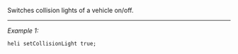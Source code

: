 Switches collision lights of a vehicle on/off.


---
*Example 1:*
```sqf
heli setCollisionLight true;
```